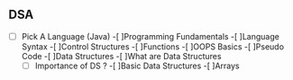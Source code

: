 ## DSA
-[ ] Pick A Language (Java)
  -[ ]Programming Fundamentals
    -[ ]Language Syntax
    -[ ]Control Structures
    -[ ]Functions
    -[ ]OOPS Basics
    -[ ]Pseudo Code
  -[ ]Data Structures
    -[ ]What are Data Structures
    -[ ] Importance of DS ?
  -[ ]Basic Data Structures
    -[ ]Arrays
